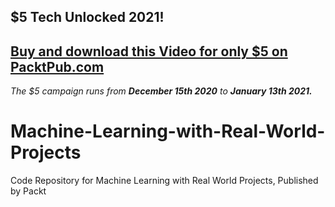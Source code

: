 ## $5 Tech Unlocked 2021!
[Buy and download this Video for only $5 on PacktPub.com](https://www.packtpub.com/product/machine-learning-with-real-world-projects-video/9781838985363)
-----
*The $5 campaign         runs from __December 15th 2020__ to __January 13th 2021.__*

# Machine-Learning-with-Real-World-Projects
Code Repository for Machine Learning with Real World Projects, Published by Packt
